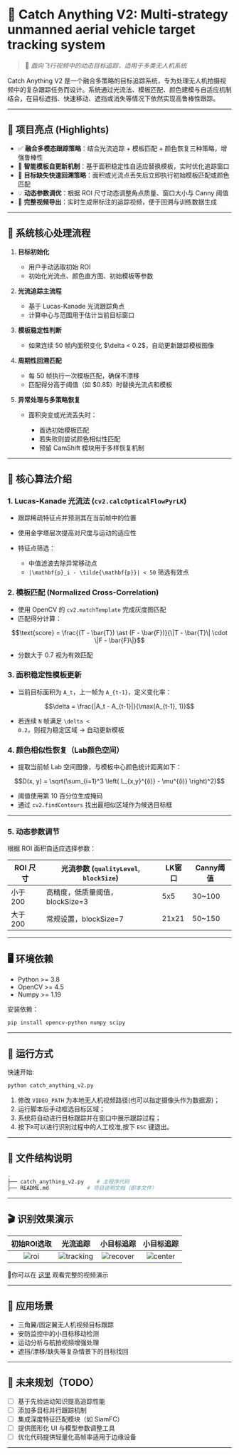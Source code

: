 # 🚁 Catch Anything V2: Multi-strategy unmanned aerial vehicle target tracking system

> 🎯 *面向飞行视频中的动态目标追踪，适用于多类无人机系统*

Catch Anything V2 是一个融合多策略的目标追踪系统，专为处理无人机拍摄视频中的复杂跟踪任务而设计。系统通过光流法、模板匹配、颜色建模与自适应机制结合，在目标遮挡、快速移动、遮挡或消失等情况下依然实现高鲁棒性跟踪。

---

## 📌 项目亮点 (Highlights)

* ✅ **融合多模态跟踪策略**：结合光流追踪 + 模板匹配 + 颜色恢复三种策略，增强鲁棒性
* 🧠 **智能模板自更新机制**：基于面积稳定性自适应替换模板，实时优化追踪窗口
* 🎯 **目标缺失快速回溯策略**：面积或光流点丢失后立即执行初始模板匹配或颜色匹配
* 💡 **动态参数调优**：根据 ROI 尺寸动态调整角点质量、窗口大小与 Canny 阈值
* 💾 **完整视频导出**：实时生成带标注的追踪视频，便于回溯与训练数据生成

---

## 🧠 系统核心处理流程

1. **目标初始化**

   * 用户手动选取初始 ROI
   * 初始化光流点、颜色直方图、初始模板等参数

2. **光流追踪主流程**

   * 基于 Lucas-Kanade 光流跟踪角点
   * 计算中心与范围用于估计当前目标窗口

3. **模板稳定性判断**

   * 如果连续 50 帧内面积变化 \$\delta < 0.2\$，自动更新跟踪模板图像

4. **周期性回溯匹配**

   * 每 50 帧执行一次模板匹配，确保不漂移
   * 匹配得分高于阈值（如 \$0.8\$）时替换光流点和模板

5. **异常处理与多策略恢复**

   * 面积突变或光流丢失时：

     * 首选初始模板匹配
     * 若失败则尝试颜色相似性匹配
     * 预留 CamShift 模块用于多样恢复机制

---
## 🧮 核心算法介绍

### 1. **Lucas-Kanade 光流法** (`cv2.calcOpticalFlowPyrLK`)

* 跟踪稀疏特征点并预测其在当前帧中的位置
* 使用金字塔层次提高对尺度与运动的适应性
* 特征点筛选：

  * 中值滤波去除异常移动点
  * <code>|\mathbf{p}\_i - \tilde{\mathbf{p}}| < 50</code> 筛选有效点



### 2. **模板匹配 (Normalized Cross-Correlation)**

* 使用 OpenCV 的 `cv2.matchTemplate` 完成灰度图匹配
* 匹配得分计算：

```math
\text{score} = \frac{(T - \bar{T}) \ast (F - \bar{F})}{\|T - \bar{T}\| \cdot \|F - \bar{F}\|}
```

* 分数大于 0.7 视为有效匹配



### 3. **面积稳定性模板更新**

* 当前目标面积为 <code>A\_t</code>，上一帧为 <code>A\_{t-1}</code>，定义变化率：

```math
\delta = \frac{|A_t - A_{t-1}|}{\max(A_{t-1}, 1)}
```

* 若连续 <code>N</code> 帧满足 <code>\delta < 0.2</code>，则视为稳定区域 → 自动更新模板



### 4. **颜色相似性恢复（Lab颜色空间）**

* 提取当前帧 Lab 空间图像，与模板中心颜色统计距离如下：

```math
D(x, y) = \sqrt{\sum_{i=1}^3 \left( L_{x,y}^{(i)} - \mu^{(i)} \right)^2}
```

* 阈值使用第 10 百分位生成掩码
* 通过 `cv2.findContours` 找出最相似区域作为候选目标框

---

### 5. **动态参数调节**

根据 ROI 面积自适应选择参数：

| ROI 尺寸 | 光流参数 (`qualityLevel`, `blockSize`) | LK窗口  | Canny阈值 |
| ------ | ---------------------------------- | ----- | ------- |
| 小于 200 | 高精度，低质量阈值，blockSize=3              | 5x5   | 30\~100 |
| 大于 200 | 常规设置，blockSize=7                   | 21x21 | 50\~150 |

---
## 🖥️ 环境依赖

* Python >= 3.8
* OpenCV >= 4.5
* Numpy >= 1.19

安装依赖：
```bash
pip install opencv-python numpy scipy
```
---

## 🚀 运行方式
快速开始:
```bash
python catch_anything_v2.py
```
1. 修改 `VIDEO_PATH` 为本地无人机视频路径(也可以指定摄像头作为数据源)；
2. 运行脚本后手动框选目标区域；
3. 系统将自动进行目标跟踪并在窗口中展示跟踪过程；
4. 按下`R`可以进行识别过程中的人工校准,按下 `ESC` 键退出。


---
## 📁 文件结构说明

```bash
.
├── catch_anything_v2.py    # 主程序代码
├── README.md            # 项目说明文档（即本文件）
```

---

## 🎬 识别效果演示

|         初始ROI选取          |             光流追踪              |             小目标追踪             |            小目标追踪            |
|:------------------------:|:-----------------------------:|:----------------------------:|:---------------------------:|
| ![roi](images/step1.png) | ![tracking](images/step2.jpg) | ![recover](images/step3.jpg) | ![center](images/step4.jpg) |

🎥你可以在 [这里](https://youtu.be/KbvKQgmJpAk?si=-WDRc_O1mZPPBcnq) 观看完整的视频演示



---

## 🎯 应用场景

* 三角翼/固定翼无人机视频目标跟踪
* 安防监控中的小目标移动检测
* 运动分析与航拍视频增强处理
* 遮挡/漂移/缺失等复杂情景下的目标找回

---

## 🧩 未来规划（TODO）

* [ ] 基于先验运动知识提高追踪性能
* [ ] 添加多目标并行跟踪机制
* [ ] 集成深度特征匹配模块（如 SiamFC）
* [ ] 提供图形化 UI 与模型参数调整工具
* [ ] 优化代码提供轻量化高帧率适用于边缘设备

---
